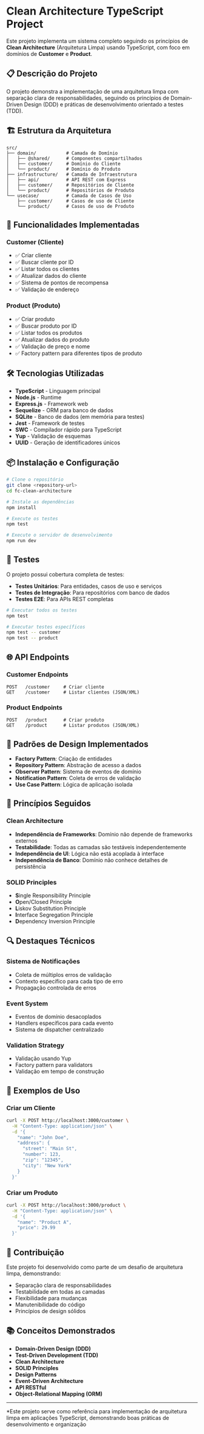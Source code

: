 # Clean Architecture TypeScript Project

Este projeto implementa um sistema completo seguindo os princípios de **Clean Architecture** (Arquitetura Limpa) usando TypeScript, com foco em domínios de **Customer** e **Product**.

## 📋 Descrição do Projeto

O projeto demonstra a implementação de uma arquitetura limpa com separação clara de responsabilidades, seguindo os princípios de Domain-Driven Design (DDD) e práticas de desenvolvimento orientado a testes (TDD).

## 🏗️ Estrutura da Arquitetura

```
src/
├── domain/           # Camada de Domínio
│   ├── @shared/      # Componentes compartilhados
│   ├── customer/     # Domínio do Cliente
│   └── product/      # Domínio do Produto
├── infrastructure/   # Camada de Infraestrutura
│   ├── api/          # API REST com Express
│   ├── customer/     # Repositórios de Cliente
│   └── product/      # Repositórios de Produto
└── usecase/          # Camada de Casos de Uso
    ├── customer/     # Casos de uso de Cliente
    └── product/      # Casos de uso de Produto
```

## 🎯 Funcionalidades Implementadas

### Customer (Cliente)
- ✅ Criar cliente
- ✅ Buscar cliente por ID
- ✅ Listar todos os clientes
- ✅ Atualizar dados do cliente
- ✅ Sistema de pontos de recompensa
- ✅ Validação de endereço

### Product (Produto)
- ✅ Criar produto
- ✅ Buscar produto por ID
- ✅ Listar todos os produtos
- ✅ Atualizar dados do produto
- ✅ Validação de preço e nome
- ✅ Factory pattern para diferentes tipos de produto

## 🛠️ Tecnologias Utilizadas

- **TypeScript** - Linguagem principal
- **Node.js** - Runtime
- **Express.js** - Framework web
- **Sequelize** - ORM para banco de dados
- **SQLite** - Banco de dados (em memória para testes)
- **Jest** - Framework de testes
- **SWC** - Compilador rápido para TypeScript
- **Yup** - Validação de esquemas
- **UUID** - Geração de identificadores únicos

## 📦 Instalação e Configuração

```bash
# Clone o repositório
git clone <repository-url>
cd fc-clean-architecture

# Instale as dependências
npm install

# Execute os testes
npm test

# Execute o servidor de desenvolvimento
npm run dev
```

## 🧪 Testes

O projeto possui cobertura completa de testes:

- **Testes Unitários**: Para entidades, casos de uso e serviços
- **Testes de Integração**: Para repositórios com banco de dados
- **Testes E2E**: Para APIs REST completas

```bash
# Executar todos os testes
npm test

# Executar testes específicos
npm test -- customer
npm test -- product
```

## 🌐 API Endpoints

### Customer Endpoints
```
POST   /customer     # Criar cliente
GET    /customer     # Listar clientes (JSON/XML)
```

### Product Endpoints
```
POST   /product      # Criar produto
GET    /product      # Listar produtos (JSON/XML)
```

## 📐 Padrões de Design Implementados

- **Factory Pattern**: Criação de entidades
- **Repository Pattern**: Abstração de acesso a dados
- **Observer Pattern**: Sistema de eventos de domínio
- **Notification Pattern**: Coleta de erros de validação
- **Use Case Pattern**: Lógica de aplicação isolada

## 🎨 Princípios Seguidos

### Clean Architecture
- **Independência de Frameworks**: Domínio não depende de frameworks externos
- **Testabilidade**: Todas as camadas são testáveis independentemente
- **Independência de UI**: Lógica não está acoplada à interface
- **Independência de Banco**: Domínio não conhece detalhes de persistência

### SOLID Principles
- **S**ingle Responsibility Principle
- **O**pen/Closed Principle
- **L**iskov Substitution Principle
- **I**nterface Segregation Principle
- **D**ependency Inversion Principle

## 🔍 Destaques Técnicos

### Sistema de Notificações
- Coleta de múltiplos erros de validação
- Contexto específico para cada tipo de erro
- Propagação controlada de erros

### Event System
- Eventos de domínio desacoplados
- Handlers específicos para cada evento
- Sistema de dispatcher centralizado

### Validation Strategy
- Validação usando Yup
- Factory pattern para validators
- Validação em tempo de construção

## 📝 Exemplos de Uso

### Criar um Cliente
```bash
curl -X POST http://localhost:3000/customer \
  -H "Content-Type: application/json" \
  -d '{
    "name": "John Doe",
    "address": {
      "street": "Main St",
      "number": 123,
      "zip": "12345",
      "city": "New York"
    }
  }'
```

### Criar um Produto
```bash
curl -X POST http://localhost:3000/product \
  -H "Content-Type: application/json" \
  -d '{
    "name": "Product A",
    "price": 29.99
  }'
```

## 🤝 Contribuição

Este projeto foi desenvolvido como parte de um desafio de arquitetura limpa, demonstrando:

- Separação clara de responsabilidades
- Testabilidade em todas as camadas
- Flexibilidade para mudanças
- Manutenibilidade do código
- Princípios de design sólidos

## 📚 Conceitos Demonstrados

- **Domain-Driven Design (DDD)**
- **Test-Driven Development (TDD)**
- **Clean Architecture**
- **SOLID Principles**
- **Design Patterns**
- **Event-Driven Architecture**
- **API RESTful**
- **Object-Relational Mapping (ORM)**

---

*Este projeto serve como referência para implementação de arquitetura limpa em aplicações TypeScript, demonstrando boas práticas de desenvolvimento e organização